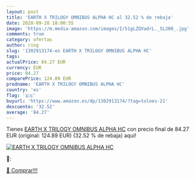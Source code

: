 ```yaml
---
layout: post
title: 'EARTH X TRILOGY OMNIBUS ALPHA HC al 32.52 % de rebaja'
date: 2020-09-28 18:00:55
image: 'https://m.media-amazon.com/images/I/51gLZQVadrL._SL200_.jpg'
comments: true
category: ofertas
author: ring
slug: '1302913174-es EARTH X TRILOGY OMNIBUS ALPHA HC'
tags: 
actualPrice: 84.27 EUR
currency: EUR
price: 84.27
comparePrice: 124.89 EUR
prodname: 'EARTH X TRILOGY OMNIBUS ALPHA HC'
country: 'es'
flag: '🇪🇸'
buyurl: 'https://www.amazon.es/dp/1302913174/?tag=tolees-21'
descuento: '32.52'
average: '84.27'
---
```


Tienes [EARTH X TRILOGY OMNIBUS ALPHA HC](https://www.amazon.es/dp/1302913174/?tag=tolees-21) con precio final de  84.27 EUR (original: 124.89 EUR) (32.52 %  de rebaja) aqui!

[![EARTH X TRILOGY OMNIBUS ALPHA HC](https://m.media-amazon.com/images/I/51gLZQVadrL._SL200_.jpg)](https://www.amazon.es/dp/1302913174/?tag=tolees-21)

🔎:


[🛒 Comprar!!!](https://www.amazon.es/dp/1302913174/?tag=tolees-21)
